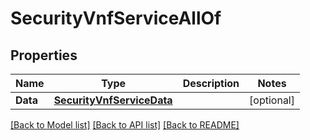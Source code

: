 # SecurityVnfServiceAllOf

## Properties

Name | Type | Description | Notes
------------ | ------------- | ------------- | -------------
**Data** | [**SecurityVnfServiceData**](security_vnf_service_data.md) |  | [optional] 

[[Back to Model list]](../README.md#documentation-for-models) [[Back to API list]](../README.md#documentation-for-api-endpoints) [[Back to README]](../README.md)


